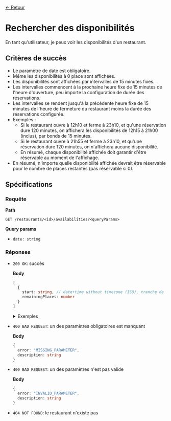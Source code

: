 [← Retour](../README.md)

# Rechercher des disponibilités

En tant qu'utilisateur, je peux voir les disponibilités d'un restaurant.

## Critères de succès

- Le paramètre de date est obligatoire.
- Même les disponibilités à 0 place sont affichées.
- Les disponibilités sont affichées par intervalles de 15 minutes fixes.
- Les intervalles commencent à la prochaine heure fixe de 15 minutes de l'heure d'ouverture, peu importe la configuration de durée des réservations.
- Les intervalles se rendent jusqu'à la précédente heure fixe de 15 minutes de l'heure de fermeture du restaurant moins la durée des réservations configurée.
- Exemples :
  - Si le restaurant ouvre à 12h10 et ferme à 23h10, et qu'une réservation dure 120 minutes, on affichera les disponibilités de 12h15 à 21h00 (inclus), par bonds de 15 minutes.
  - Si le restaurant ouvre à 21h55 et ferme à 23h10, et qu'une réservation dure 120 minutes, on n'affichera aucune disponibilité.
  - En résumé, chaque disponibilité affichée doit garantir d'être réservable au moment de l'affichage.
- En résumé, n'importe quelle disponibilité affichée devrait être réservable pour le nombre de places restantes (pas réservable si 0).

## Spécifications

### Requête

**Path**

`GET /restaurants/<id>/availabilities?<queryParams>`

**Query params**

- `date: string`

### Réponses

- `200 OK`: succès

  **Body**

  ```ts
  [
    {
      start: string, // date+time without timezone (ISO), tranche de 15 min
      remainingPlaces: number
    }
  ]
  ```

  <details>
  <summary>Exemples</summary>

  ```json
  [
    {
      "start": "2024-02-14T11:00:00",
      "remainingPlaces": 2,
    },
    ...,
    {
      "start": "2024-02-14T13:15:00",
      "remainingPlaces": 0,
    },
    {
      "start": "2024-02-14T13:30:00",
      "remainingPlaces": 0,
    },
    ...,
    {
      "start": "2024-02-14T17:30:00",
      "remainingPlaces": 1,
    }
  ]
  ```

  ```json
  []
  ```
  </details>

- `400 BAD REQUEST`: un des paramètres obligatoires est manquant

  **Body**

  ```ts
  {
    error: "MISSING_PARAMETER",
    description: string
  }
  ```

- `400 BAD REQUEST`: un des paramètres n'est pas valide

  **Body**

  ```ts
  {
    error: "INVALID_PARAMETER",
    description: string
  }
  ```

- `404 NOT FOUND`: le restaurant n'existe pas

